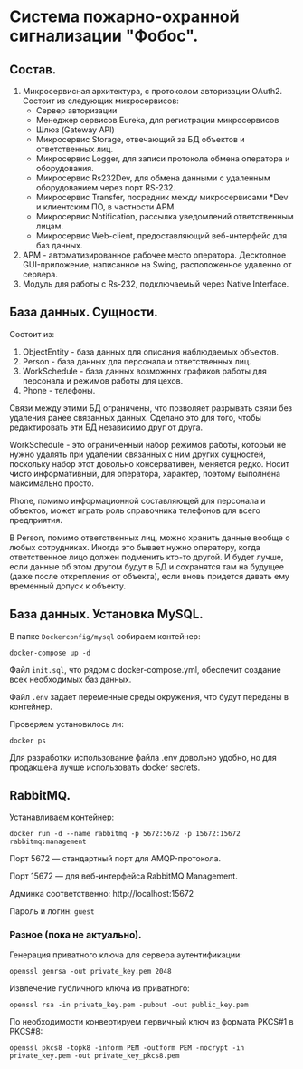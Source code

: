 # Система пожарно-охранной сигнализации "Фобос".

## Состав.

1. Микросервисная архитектура, с протоколом авторизации OAuth2. Состоит из следующих микросервисов:
   - Сервер авторизации
   - Менеджер сервисов Eureka, для регистрации микросервисов
   - Шлюз (Gateway API)
   - Микросервис Storage, отвечающий за БД объектов и ответственных лиц.
   - Микросервис Logger, для записи протокола обмена оператора и оборудования.
   - Микросервис Rs232Dev, для обмена данными с удаленным оборудованием через порт RS-232.
   - Микросервис Transfer, посредник между микросервисами *Dev и клиентским ПО, в частности АРМ.
   - Микросервис Notification, рассылка уведомлений ответственным лицам.
   - Микросервис Web-client, предоставляющий веб-интерфейс для баз данных.
2. АРМ - автоматизированное рабочее место оператора. Десктопное GUI-приложение, написанное на Swing, расположенное удаленно от сервера. 
3. Модуль для работы с Rs-232, подключаемый через Native Interface.


## База данных. Сущности.

Состоит из:
1) ObjectEntity - база данных для описания наблюдаемых объектов. 
2) Person - база данных для персонала и ответственных лиц.
3) WorkSchedule - база данных возможных графиков работы для персонала и режимов работы для цехов.  
4) Phone - телефоны.

Связи между этими БД ограничены, что позволяет разрывать связи без
удаления ранее связанных данных. Сделано это для того, чтобы редактировать
эти БД независимо друг от друга. 

WorkSchedule - это ограниченный набор режимов работы, который не нужно удалять
при удалении связанных с ним других сущностей, поскольку набор этот довольно консервативен, меняется
редко. Носит чисто информативный, для оператора, характер, поэтому выполнена максимально просто.

Phone, помимо информационной составляющей для персонала и объектов, может играть роль 
справочника телефонов для всего предприятия. 

В Person, помимо ответственных лиц, можно хранить данные вообще о любых сотрудниках. 
Иногда это бывает нужно оператору, когда ответственное лицо должен подменить кто-то другой. И
будет лучше, если данные об этом другом будут в БД и сохранятся там на будущее (даже после
открепления от объекта), если вновь придется давать ему временный допуск к объекту.

## База данных. Установка MySQL.

В папке `Dockerconfig/mysql` собираем контейнер:
```shell
docker-compose up -d
```
Файл `init.sql`, что рядом с docker-compose.yml, обеспечит создание всех необходимых баз данных.

Файл `.env` задает переменные среды окружения, что будут переданы в контейнер.

Проверяем установилось ли:
```shell
docker ps
```
Для разработки использование файла .env довольно удобно, но для продакшена
лучше использовать docker secrets.

## RabbitMQ.

Устанавливаем контейнер:
```shell
docker run -d --name rabbitmq -p 5672:5672 -p 15672:15672 rabbitmq:management
```
Порт 5672 — стандартный порт для AMQP-протокола.

Порт 15672 — для веб-интерфейса RabbitMQ Management.

Админка соответственно: http://localhost:15672

Пароль и логин: `guest`


### Разное (пока не актуально).
Генерация приватного ключа для сервера аутентификации:
```shell
openssl genrsa -out private_key.pem 2048
```
Извлечение публичного ключа из приватного:
```shell
openssl rsa -in private_key.pem -pubout -out public_key.pem
```
По необходимости конвертируем первичный ключ из формата PKCS#1 в PKCS#8:
```shell
openssl pkcs8 -topk8 -inform PEM -outform PEM -nocrypt -in private_key.pem -out private_key_pkcs8.pem
```

